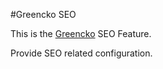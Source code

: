 #Greencko SEO

This is the [Greencko](https://github.com/metalbote/greencko) SEO Feature.

Provide SEO related configuration.


